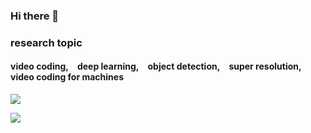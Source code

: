 ### Hi there 👋

### research topic
#### video coding,&emsp;deep learning,&emsp;object detection,&emsp;super resolution,&emsp;video coding for machines

<p><img src="https://github-readme-stats.vercel.app/api?username=final-0&theme=transparent"/></p>
<p><img align="left" src="https://github-readme-stats.vercel.app/api/top-langs?username=final-0&layout=compact&theme=transparent"/></p><br>

<!--
**final-0/final-0** is a ✨ _special_ ✨ repository because its `README.md` (this file) appears on your GitHub profile.

Here are some ideas to get you started:

- 🔭 I’m currently working on ...
- 🌱 I’m currently learning ...
- 👯 I’m looking to collaborate on ...
- 🤔 I’m looking for help with ...
- 💬 Ask me about ...
- 📫 How to reach me: ...
- 😄 Pronouns: ...
- ⚡ Fun fact: ...
-->
